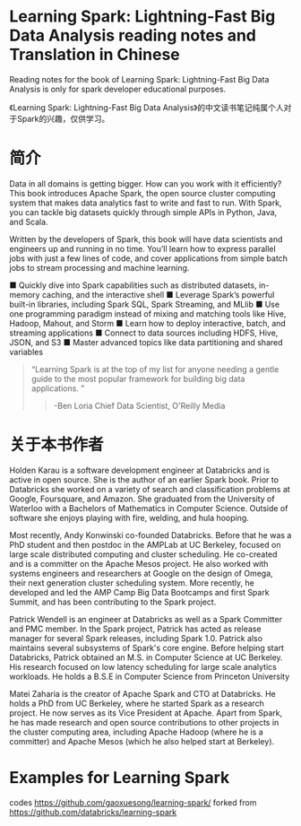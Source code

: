 # Learning Spark: Lightning-Fast Big Data Analysis reading notes and Translation in Chinese 
Reading notes for the book of Learning Spark: Lightning-Fast Big Data Analysis is only for spark developer educational purposes.

《Learning Spark: Lightning-Fast Big Data Analysis》的中文读书笔记纯属个人对于Spark的兴趣，仅供学习。

# 简介

Data in all domains is getting bigger. How can you work with it efficiently? This book introduces Apache Spark, the open source cluster computing system that makes data analytics fast to write and fast to run. With Spark, you can tackle big datasets quickly through simple APIs in Python, Java, and Scala.

Written by the developers of Spark, this book will have data scientists and engineers up and running in no time. You’ll learn how to express parallel jobs with just a few lines of code, and cover applications from simple batch jobs to stream processing and machine learning.

■ Quickly dive into Spark capabilities such as distributed datasets, in-memory caching, and the interactive shell
■ Leverage Spark’s powerful built-in libraries, including Spark SQL, Spark Streaming, and MLlib
■ Use one programming paradigm instead of mixing and matching tools like Hive, Hadoop, Mahout, and Storm
■ Learn how to deploy interactive, batch, and streaming applications
■ Connect to data sources including HDFS, Hive, JSON, and S3
■ Master advanced topics like data partitioning and shared variables

> “Learning Spark is at the top of my list for anyone needing a gentle guide to the most popular framework for building big data applications. ”
> > -Ben Loria
> > Chief Data Scientist, O'Reilly Media

# 关于本书作者 

Holden Karau is a software development engineer at Databricks and is active in open source. She is the author of an earlier Spark book. Prior to Databricks she worked on a variety of search and classification problems at Google, Foursquare, and Amazon. She graduated from the University of Waterloo with a Bachelors of Mathematics in Computer Science. Outside of software she enjoys playing with fire, welding, and hula hooping.

Most recently, Andy Konwinski co-founded Databricks. Before that he was a PhD student and then postdoc in the AMPLab at UC Berkeley, focused on large scale distributed computing and cluster scheduling. He co-created and is a committer on the Apache Mesos project. He also worked with systems engineers and researchers at Google on the design of Omega, their next generation cluster scheduling system. More recently, he developed and led the AMP Camp Big Data Bootcamps and first Spark Summit, and has been contributing to the Spark project.

Patrick Wendell is an engineer at Databricks as well as a Spark Committer and PMC member. In the Spark project, Patrick has acted as release manager for several Spark releases, including Spark 1.0. Patrick also maintains several subsystems of Spark's core engine. Before helping start Databricks, Patrick obtained an M.S. in Computer Science at UC Berkeley. His research focused on low latency scheduling for large scale analytics workloads. He holds a B.S.E in Computer Science from Princeton University

Matei Zaharia is the creator of Apache Spark and CTO at Databricks. He holds a PhD from UC Berkeley, where he started Spark as a research project. He now serves as its Vice President at Apache. Apart from Spark, he has made research and open source contributions to other projects in the cluster computing area, including Apache Hadoop (where he is a committer) and Apache Mesos (which he also helped start at Berkeley).

# Examples for Learning Spark

codes https://github.com/gaoxuesong/learning-spark/  forked from https://github.com/databricks/learning-spark


